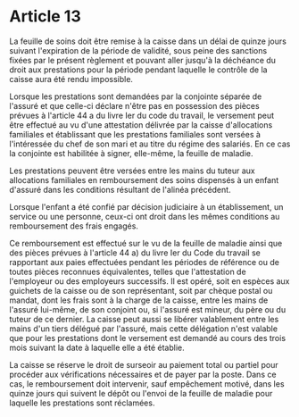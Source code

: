 # Article 13

La feuille de soins doit être remise à la caisse dans un délai de quinze jours suivant l'expiration de la période de validité, sous peine des sanctions fixées par le présent règlement et pouvant aller jusqu'à la déchéance du droit aux prestations pour la période pendant laquelle le contrôle de la caisse aura été rendu impossible.

Lorsque les prestations sont demandées par la conjointe séparée de l'assuré et que celle-ci déclare n'être pas en possession des pièces prévues à l'article 44 a du livre Ier du code du travail, le versement peut être effectué au vu d'une attestation délivrée par la caisse d'allocations familiales et établissant que les prestations familiales sont versées à l'intéressée du chef de son mari et au titre du régime des salariés. En ce cas la conjointe est habilitée à signer, elle-même, la feuille de maladie.

Les prestations peuvent être versées entre les mains du tuteur aux allocations familiales en remboursement des soins dispensés à un enfant d'assuré dans les conditions résultant de l'alinéa précédent.

Lorsque l'enfant a été confié par décision judiciaire à un établissement, un service ou une personne, ceux-ci ont droit dans les mêmes conditions au remboursement des frais engagés.

Ce remboursement est effectué sur le vu de la feuille de maladie ainsi que des pièces prévues à l'article 44 a) du livre Ier du Code du travail se rapportant aux paies effectuées pendant les périodes de référence ou de toutes pièces reconnues équivalentes, telles que l'attestation de l'employeur ou des employeurs successifs. Il est opéré, soit en espèces aux guichets de la caisse ou de son représentant, soit par chèque postal ou mandat, dont les frais sont à la charge de la caisse, entre les mains de l'assuré lui-même, de son conjoint ou, si l'assuré est mineur, du père ou du tuteur de ce dernier. La caisse peut aussi se libérer valablement entre les mains d'un tiers délégué par l'assuré, mais cette délégation n'est valable que pour les prestations dont le versement est demandé au cours des trois mois suivant la date à laquelle elle a été établie.

La caisse se réserve le droit de surseoir au paiement total ou partiel pour procéder aux vérifications nécessaires et de payer par la poste. Dans ce cas, le remboursement doit intervenir, sauf empêchement motivé, dans les quinze jours qui suivent le dépôt ou l'envoi de la feuille de maladie pour laquelle les prestations sont réclamées.
